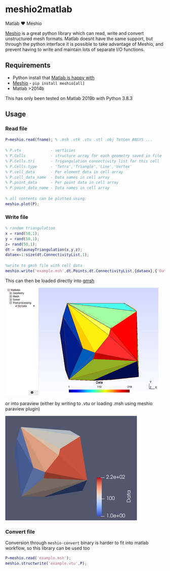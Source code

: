 # meshio2matlab

Matlab ❤ Meshio

[Meshio](https://github.com/nschloe/meshio) is a great python library which can read, write and convert unstructured mesh formats. Matlab doesnt have the same support, but through the python interface it is possible to take advantage of Meshio, and prevent having to write and maintain lots of separate I/O functions.

## Requirements

- Python install that [Matlab is happy with](https://www.mathworks.com/help/matlab/matlab_external/system-and-configuration-requirements.html)
- [Meshio](https://github.com/nschloe/meshio) - `pip install meshio[all]`
- Matlab >2014b

This has only been tested on Matlab 2019b with Python 3.8.3

## Usage

### Read file

```matlab
P=meshio.read(fname); % .msh .vtk .vtu .stl .obj TetGen ANSYS ...

% P.vtx             - verticies
% P.Cells           - structure array for each geometry saved in file
% P.Cells.tri       - Trigangulation connectivity list for this cell
% P.Cells.type      - 'Tetra','Triangle','Line','Vertex'
% P.cell_data       - Per element data in cell array
% P.cell_data_name  - Data names in cell array
% P.point_data      - Per point data in cell array
% P.point_data_name - Data names in cell array

% all contents can be plotted using:
meshio.plot(P);
```

### Write file

```matlab
% random triangulation
x = rand(50,1);
y = rand(50,1);
z= rand(50,1);
dt = delaunayTriangulation(x,y,z);
dataex=1:size(dt.ConnectivityList,1);

%write to gmsh file with cell data
meshio.write('example.msh',dt.Points,dt.ConnectivityList,{dataex},{'Data'});
```

This can then be loaded directly into [gmsh](https://gmsh.info/)

![gmsh](examples/figures/RandEx_gmsh.png)

or into paraview (either by writing to .vtu or loading .msh using meshio paraview plugin)

![paraview](examples/figures/RandEx_paraview.png)

### Convert file

Conversion through `meshio-convert` binary is harder to fit into matlab workflow, so this library can be used too

```matlab
P=meshio.read('example.msh');
meshio.structwrite('example.vtu',P);
```
